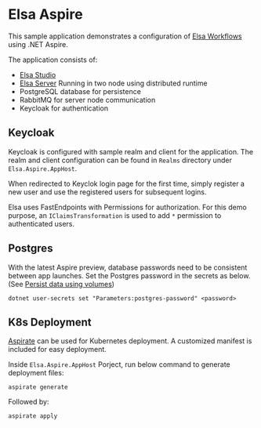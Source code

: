 # Elsa Aspire
This sample application demonstrates a configuration of [Elsa Workflows](https://v3.elsaworkflows.io/) using .NET Aspire.

The application consists of:

- [Elsa Studio](https://github.com/elsa-workflows/elsa-studio)
- [Elsa Server](https://github.com/elsa-workflows/elsa-core) Running in two node using distributed runtime
- PostgreSQL database for persistence
- RabbitMQ for server node communication
- Keycloak for authentication

## Keycloak

Keycloak is configured with sample realm and client for the application. The realm and client configuration can be found in `Realms` directory under `Elsa.Aspire.AppHost`.

When redirected to Keyclok login page for the first time, simply register a new user and use the registered users for subsequent logins.

Elsa uses FastEndpoints with Permissions for authorization. For this demo purpose, an `IClaimsTransformation` is used to add `*` permission to authenticated users.

## Postgres

With the latest Aspire preview, database passwords need to be consistent between app launches. Set the Postgres password in the secrets as below.
(See [Persist data using volumes](https://learn.microsoft.com/en-us/dotnet/aspire/fundamentals/persist-data-volumes))
```
dotnet user-secrets set "Parameters:postgres-password" <password>
```

## K8s Deployment

[Aspirate](https://github.com/prom3theu5/aspirational-manifests) can be used for Kubernetes deployment. A customized manifest is included for easy deployment.

Inside `Elsa.Aspire.AppHost` Porject, run below command to generate deployment files:

```
aspirate generate
```
Followed by:
```
aspirate apply
```